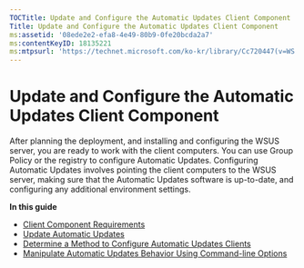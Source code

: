```yaml
---
TOCTitle: Update and Configure the Automatic Updates Client Component
Title: Update and Configure the Automatic Updates Client Component
ms:assetid: '08ede2e2-efa8-4e49-80b9-0fe20bcda2a7'
ms:contentKeyID: 18135221
ms:mtpsurl: 'https://technet.microsoft.com/ko-kr/library/Cc720447(v=WS.10)'
---
```


Update and Configure the Automatic Updates Client Component
===========================================================

After planning the deployment, and installing and configuring the WSUS server, you are ready to work with the client computers. You can use Group Policy or the registry to configure Automatic Updates. Configuring Automatic Updates involves pointing the client computers to the WSUS server, making sure that the Automatic Updates software is up-to-date, and configuring any additional environment settings.

**In this guide**

-   [Client Component Requirements](https://technet.microsoft.com/536d0547-ab3d-49fc-8f19-05b43cba4388)
-   [Update Automatic Updates](https://technet.microsoft.com/4de6a129-fbf1-41ef-b255-5510554713c5)
-   [Determine a Method to Configure Automatic Updates Clients](https://technet.microsoft.com/8b786951-a481-49a6-a0e6-69189e58f2ab)
-   [Manipulate Automatic Updates Behavior Using Command-line Options](https://technet.microsoft.com/fdee3ce6-9b4d-4d3d-9a5c-ef341faf507d)
